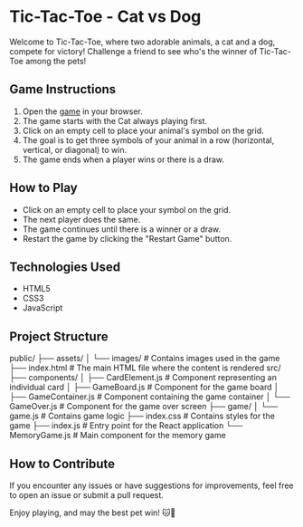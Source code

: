 # Tic-Tac-Toe - Cat vs Dog

Welcome to Tic-Tac-Toe, where two adorable animals, a cat and a dog, compete for victory! Challenge a friend to see who's the winner of Tic-Tac-Toe among the pets!

## Game Instructions

1. Open the [game](https://eduardapontel.github.io/tic-tac-toe/) in your browser.
2. The game starts with the Cat always playing first.
3. Click on an empty cell to place your animal's symbol on the grid.
4. The goal is to get three symbols of your animal in a row (horizontal, vertical, or diagonal) to win.
5. The game ends when a player wins or there is a draw.

## How to Play

- Click on an empty cell to place your symbol on the grid.
- The next player does the same.
- The game continues until there is a winner or a draw.
- Restart the game by clicking the "Restart Game" button.

## Technologies Used

- HTML5
- CSS3
- JavaScript

## Project Structure


public/
├── assets/
│   └── images/      # Contains images used in the game
├── index.html       # The main HTML file where the content is rendered
src/
├── components/
│   ├── CardElement.js  # Component representing an individual card
│   ├── GameBoard.js    # Component for the game board
│   ├── GameContainer.js  # Component containing the game container
│   └── GameOver.js     # Component for the game over screen
├── game/
│   └── game.js         # Contains game logic
├── index.css           # Contains styles for the game
├── index.js            # Entry point for the React application
└── MemoryGame.js       # Main component for the memory game


## How to Contribute

If you encounter any issues or have suggestions for improvements, feel free to open an issue or submit a pull request.

Enjoy playing, and may the best pet win! 🐱🐶
